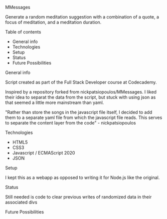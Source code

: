 MMessages

Generate a random meditation suggestion with a combination of a quote, a focus of meditation, and a meditation duration.

Table of contents

- General info
- Technologies
- Setup
- Status
- Future Possibilities

General info

Script created as part of the Full Stack Developer course at Codecademy.

Inspired by a repository forked from nickpatsiopoulos/MMessages. I liked their idea to separat the data from the script, but stuck with using json as that seemed a little more mainstream than yaml.

"Rather than store the songs in the javascript file itself, I decided to add them to a separate yaml file from which the javascript file reads. This serves to separate the content layer from the code" - nickpatsiopoulos

Technologies

- HTML5
- CSS3
- Javascript / ECMAScript 2020
- JSON

Setup

I kept this as a webapp as opposed to writing it for Node.js like the original.

Status

Still needed is code to clear previous writes of randomized data in their associated divs

Future Possibilities

